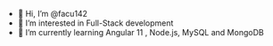 - 👋 Hi, I’m @facu142
- 👀 I’m interested in Full-Stack development
- 🌱 I’m currently learning Angular 11 , Node.js, MySQL and MongoDB


<!---
facu142/facu142
--->
